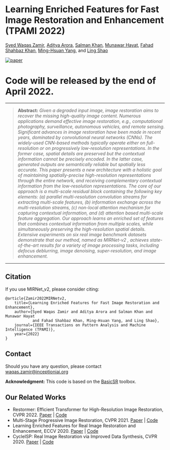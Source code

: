 # Learning Enriched Features for Fast Image Restoration and Enhancement (TPAMI 2022)

[Syed Waqas Zamir](https://scholar.google.es/citations?user=WNGPkVQAAAAJ&hl=en), [Aditya Arora](https://adityac8.github.io/), [Salman Khan](https://salman-h-khan.github.io/), [Munawar Hayat](https://scholar.google.com/citations?user=Mx8MbWYAAAAJ&hl=en), [Fahad Shahbaz Khan](https://scholar.google.es/citations?user=zvaeYnUAAAAJ&hl=en), [Ming-Hsuan Yang](https://scholar.google.com/citations?user=p9-ohHsAAAAJ&hl=en), and [Ling Shao](https://scholar.google.com/citations?user=z84rLjoAAAAJ&hl=en)

[![paper](https://img.shields.io/badge/arXiv-Paper-<COLOR>.svg)](https://arxiv.org/abs/2111.09881)



# Code will be released by the end of April 2022. 

<hr />

> **Abstract:** *Given a degraded input image, image restoration aims to recover the missing high-quality image content. Numerous
applications demand effective image restoration, e.g., computational photography, surveillance, autonomous vehicles, and remote
sensing. Significant advances in image restoration have been made in recent years, dominated by convolutional neural networks
(CNNs). The widely-used CNN-based methods typically operate either on full-resolution or on progressively low-resolution
representations. In the former case, spatial details are preserved but the contextual information cannot be precisely encoded. In the
latter case, generated outputs are semantically reliable but spatially less accurate. This paper presents a new architecture with a
holistic goal of maintaining spatially-precise high-resolution representations through the entire network, and receiving complementary
contextual information from the low-resolution representations. The core of our approach is a multi-scale residual block containing the
following key elements: (a) parallel multi-resolution convolution streams for extracting multi-scale features, (b) information exchange
across the multi-resolution streams, (c) non-local attention mechanism for capturing contextual information, and (d) attention based
multi-scale feature aggregation. Our approach learns an enriched set of features that combines contextual information from multiple
scales, while simultaneously preserving the high-resolution spatial details. Extensive experiments on six real image benchmark
datasets demonstrate that our method, named as MIRNet-v2 , achieves state-of-the-art results for a variety of image processing tasks,
including defocus deblurring, image denoising, super-resolution, and image enhancement.* 
<hr />


## Citation
If you use MIRNet_v2, please consider citing:

    @article{Zamir2022MIRNetv2,
        title={Learning Enriched Features for Fast Image Restoration and Enhancement}, 
        author={Syed Waqas Zamir and Aditya Arora and Salman Khan and Munawar Hayat 
                and Fahad Shahbaz Khan, Ming-Hsuan Yang, and Ling Shao},
        journal={IEEE Transactions on Pattern Analysis and Machine Intelligence (TPAMI)},
        year={2022}
    }


## Contact
Should you have any question, please contact waqas.zamir@inceptioniai.org


**Acknowledgment:** This code is based on the [BasicSR](https://github.com/xinntao/BasicSR) toolbox. 

## Our Related Works
- Restormer: Efficient Transformer for High-Resolution Image Restoration, CVPR 2022. [Paper](https://arxiv.org/abs/2111.09881) | [Code](https://github.com/swz30/Restormer)
- Multi-Stage Progressive Image Restoration, CVPR 2021. [Paper](https://arxiv.org/abs/2102.02808) | [Code](https://github.com/swz30/MPRNet)
- Learning Enriched Features for Real Image Restoration and Enhancement, ECCV 2020. [Paper](https://arxiv.org/abs/2003.06792) | [Code](https://github.com/swz30/MIRNet)
- CycleISP: Real Image Restoration via Improved Data Synthesis, CVPR 2020. [Paper](https://arxiv.org/abs/2003.07761) | [Code](https://github.com/swz30/CycleISP)
